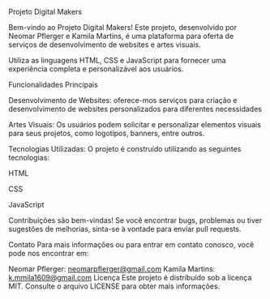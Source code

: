 Projeto Digital Makers

Bem-vindo ao Projeto Digital Makers! Este projeto, desenvolvido por Neomar Pflerger e Kamila Martins, é uma plataforma para oferta de serviços de desenvolvimento de websites e artes visuais. 

Utiliza as linguagens HTML, CSS e JavaScript para fornecer uma experiência completa e personalizável aos usuários.


Funcionalidades Principais

Desenvolvimento de Websites: oferece-mos serviços para criação e desenvolvimento de websites personalizados para diferentes necessidades

Artes Visuais: Os usuários podem solicitar e personalizar elementos visuais para seus projetos, como logotipos, banners, entre outros.

Tecnologias Utilizadas: O projeto é construído utilizando as seguintes tecnologias:


HTML

CSS

JavaScript

Contribuições são bem-vindas! Se você encontrar bugs, problemas ou tiver sugestões de melhorias, sinta-se à vontade para enviar pull requests.

Contato
Para mais informações  ou para entrar em contato conosco, você pode nos encontrar em:

Neomar Pflerger: neomarpflerger@gmail.com
Kamila Martins: k.mmila1609@gmail.com
Licença
Este projeto é distribuído sob a licença MIT. Consulte o arquivo LICENSE para obter mais informações.
